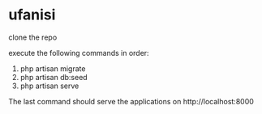 # ufanisi

clone the repo

execute the following commands in order:

1. php artisan migrate
2. php artisan db:seed
3. php artisan serve

The last command should serve the applications on http://localhost:8000
